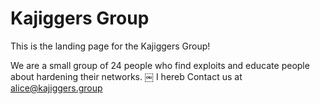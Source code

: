 # Kajiggers Group
This is the landing page for the Kajiggers Group!

We are a small group of 24 people who find exploits and educate people about hardening their networks.
￼ I hereb
Contact us at alice@kajiggers.group
